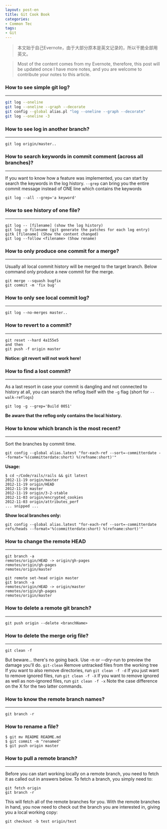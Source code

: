 ```yaml
---
layout: post-en
title: Git Cook Book
categories:
- Common Tec
tags:
- Git
---
```


> 本文始于自己Evernote，由于大部分原本是英文记录的，所以干脆全部用英文。

> Most of the content comes from my Evernote, therefore, this post will be updated once I have more notes, and you are welcome to contribute your notes to this article.

### How to see simple git log?
-------------
```bash 
git log --oneline
git log --oneline --graph --decorate
git config --global alias.pl "log --oneline --graph --decorate"
git log --oneline -3
```
### How to see log in another branch?
-------------
```shell
git log origin/master..
```
### How to search keywords in commit comment (across all branches)?
-------------
If you want to know how a feature was implemented, you can start by search the keywords in the log history.
`--grep` can bring you the entire commit message instead of ONE line which contains the keywords
```
git log --all --grep='a keyword'
```
### How to see history of one file?
-------------
```
git log -- [filename] (show the log history)
git log -p filename (git generate the patches for each log entry)
gitk [filename] (Show the content changed)
git log --follow <filename> (Show rename)
```
### How to only produce one commit for a merge?
-----------
Usually all local commit history will be merged to the target branch. Below command only produce a new commit for the merge.
```
git merge --squash bugfix
git commit -m 'fix bug'
```

### How to only see local commit log?
-----------
```
git log --no-merges master..
```
### How to revert to a commit?
----------------
```
git reset --hard 4a155e5
and then 
git push -f origin master
```
**Notice: git revert will not work here!**

### How to find a lost commit?
--------------
As a last resort in case your commit is dangling and not connected to history at all, you can search the reflog itself with the `-g` flag (short for `--walk-reflogs`)

```
git log -g --grep='Build 0051'
```
**Be aware that the reflog only contains the local history.**
### How to know which branch is the most recent?
--------------------
Sort the branches by commit time.

```
git config --global alias.latest "for-each-ref --sort=-committerdate --format='%(committerdate:short) %(refname:short)'"
```

**Usage:**

```
$ cd ~/Code/rails/rails && git latest
2012-11-19 origin/master
2012-11-19 origin/HEAD
2012-11-19 master
2012-11-19 origin/3-2-stable
2012-11-03 origin/encrypted_cookies
2012-11-03 origin/attributes_perf
... snipped ...

```
**Show local branches only:**

```
git config --global alias.latest "for-each-ref --sort=-committerdate refs/heads --format='%(committerdate:short) %(refname:short)'" 
```
### How to change the remote HEAD
------------
```
git branch -a
remotes/origin/HEAD -> origin/gh-pages
remotes/origin/gh-pages
remotes/origin/master

git remote set-head origin master
git branch -a
remotes/origin/HEAD -> origin/master
remotes/origin/gh-pages
remotes/origin/master
```
### How to delete a remote git branch?
-------------
```
git push origin --delete <branchName>
```
### How to delete the merge orig file?
-------------
```
git clean -f
```
But beware... there's no going back. Use -n or --dry-run to preview the damage you'll do.
 `git-clean`  Remove untracked files from the working tree 
If you want to also remove directories, run `git clean -f -d`
If you just want to remove ignored files, run `git clean -f -X`
If you want to remove ignored as well as non-ignored files, run `git clean -f -x`
Note the case difference on the X for the two latter commands.

### How to know the remote branch names?
-------------
```
git branch -r
```
### How to rename a file?
```
$ git mv README README.md
$ git commit -m "renamed"
$ git push origin master
```

### How to pull a remote branch?
-------------
Before you can start working locally on a remote branch, you need to fetch it as called out in answers below.
To fetch a branch, you simply need to:
```
git fetch origin
git branch -r
```
This will fetch all of the remote branches for you. With the remote branches in hand, you now need to check out the branch you are interested in, giving you a local working copy:
```
git checkout -b test origin/test
```
 
